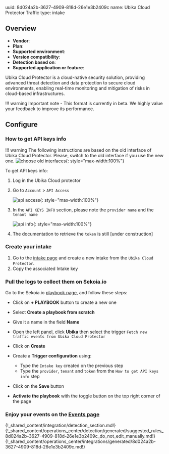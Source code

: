 uuid: 8d024a2b-3627-4909-818d-26e1e3b2409c
name: Ubika Cloud Protector Traffic
type: intake

## Overview
- **Vendor**:
- **Plan**:
- **Supported environment**:
- **Version compatibility**:
- **Detection based on**:
- **Supported application or feature**:

Ubika Cloud Protector is a cloud-native security solution, providing advanced threat detection and data protection to secure cloud environments, enabling real-time monitoring and mitigation of risks in cloud-based infrastructures.

!!! warning
    Important note - This format is currently in beta. We highly value your feedback to improve its performance.



## Configure

### How to get API keys info

!!! warning
    The following instructions are based on the old interface of Ubika Cloud Protector. Please, switch to the old interface if you use the new one.
    ![choose old interfaces](/assets/operation_center/integration_catalog/cloud_and_saas/ubika_cloud_protector/switch.png){: style="max-width:100%"}

To get API keys info:


1. Log in the Ubika Cloud protector
2. Go to `Account` > `API Access`

    ![api access](/assets/operation_center/integration_catalog/cloud_and_saas/ubika_cloud_protector/api_access.png){: style="max-width:100%"}

3. In the `API KEYS INFO` section, please note the `provider name` and the `tenant name`

    ![api info](/assets/operation_center/integration_catalog/cloud_and_saas/ubika_cloud_protector/api_keys_info.png){: style="max-width:100%"}

4. The documentation to retrieve the `token` is still [under construction]

### Create your intake

1. Go to the [intake page](https://app.sekoia.io/operations/intakes) and create a new intake from the `Ubika Cloud Protector`.
2. Copy the associated Intake key

### Pull the logs to collect them on Sekoia.io

Go to the Sekoia.io [playbook page](https://app.sekoia.io/operations/playbooks), and follow these steps:

- Click on **+ PLAYBOOK** button to create a new one
- Select **Create a playbook from scratch**
- Give it a name in the field **Name**
- Open the left panel, click **Ubika** then select the trigger `Fetch new traffic events from Ubika Cloud Protector`
- Click on **Create**
- Create a **Trigger configuration** using:

    * Type the `Intake key` created on the previous step
    * Type the `provider`, `tenant` and `token` from the `How to get API keys info` step 

- Click on the **Save** button
- **Activate the playbook** with the toggle button on the top right corner of the page

### Enjoy your events on the [Events page](https://app.sekoia.io/operations/events)

{!_shared_content/integration/detection_section.md!}
{!_shared_content/operations_center/detection/generated/suggested_rules_8d024a2b-3627-4909-818d-26e1e3b2409c_do_not_edit_manually.md!}
{!_shared_content/operations_center/integrations/generated/8d024a2b-3627-4909-818d-26e1e3b2409c.md!}

